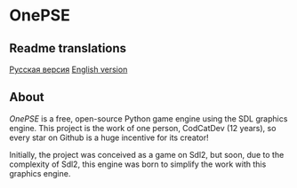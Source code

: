 # OnePSE
## Readme translations
[Русская версия](README-ru.md) [English version](README.md)
## About
*OnePSE* is a free, open-source Python game engine using the SDL graphics engine.
This project is the work of one person, CodCatDev (12 years), so every star on Github is a huge incentive for its creator!

Initially, the project was conceived as a game on Sdl2, but soon, due to the complexity of Sdl2, this engine was born to simplify the work with this graphics engine.

